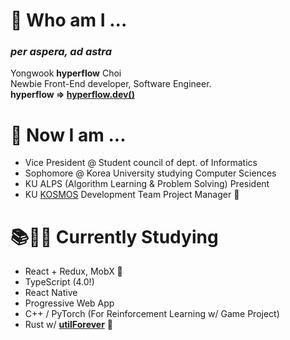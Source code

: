 # 🌱 Who am I ...
### ***per aspera, ad astra***  
Yongwook **hyperflow** Choi  
Newbie Front-End developer, Software Engineer.  
**hyperflow => [hyperflow.dev()](https://hyperflow.dev/about)**  


# 🤔 Now I am ...
- Vice President @ Student council of dept. of Informatics
- Sophomore @ Korea University studying Computer Sciences
- KU ALPS (Algorithm Learning & Problem Solving) President
- KU [KOSMOS](https://github.com/ku-kosmos) Development Team Project Manager 🚀

# 📚✍🏼 Currently Studying
- React + Redux, MobX 💖
- TypeScript (4.0!)
- React Native
- Progressive Web App
- C++ / PyTorch (For Reinforcement Learning w/ Game Project)
- Rust w/ **[utilForever](https://github.com/utilForever)** 💖

